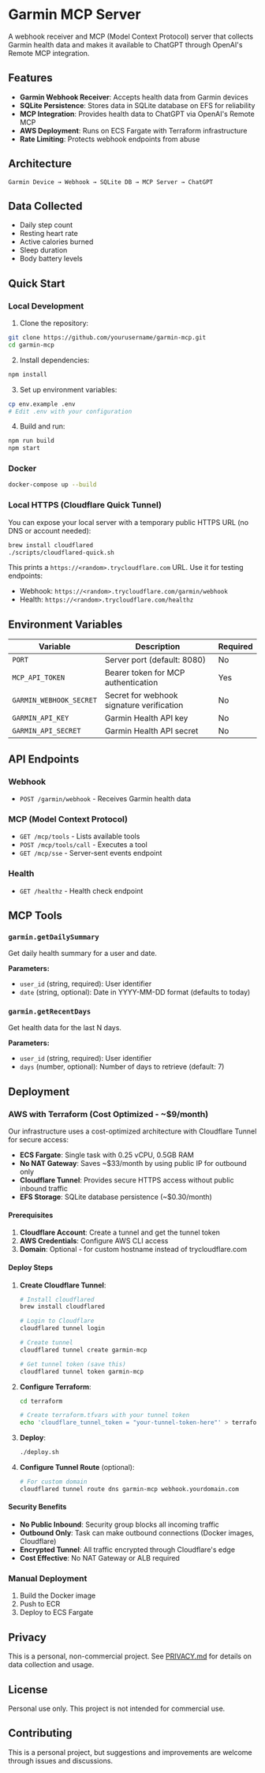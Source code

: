 # Garmin MCP Server

A webhook receiver and MCP (Model Context Protocol) server that collects Garmin health data and makes it available to ChatGPT through OpenAI's Remote MCP integration.

## Features

- **Garmin Webhook Receiver**: Accepts health data from Garmin devices
- **SQLite Persistence**: Stores data in SQLite database on EFS for reliability
- **MCP Integration**: Provides health data to ChatGPT via OpenAI's Remote MCP
- **AWS Deployment**: Runs on ECS Fargate with Terraform infrastructure
- **Rate Limiting**: Protects webhook endpoints from abuse

## Architecture

```
Garmin Device → Webhook → SQLite DB → MCP Server → ChatGPT
```

## Data Collected

- Daily step count
- Resting heart rate
- Active calories burned
- Sleep duration
- Body battery levels

## Quick Start

### Local Development

1. Clone the repository:
```bash
git clone https://github.com/yourusername/garmin-mcp.git
cd garmin-mcp
```

2. Install dependencies:
```bash
npm install
```

3. Set up environment variables:
```bash
cp env.example .env
# Edit .env with your configuration
```

4. Build and run:
```bash
npm run build
npm start
```

### Docker

```bash
docker-compose up --build
```

### Local HTTPS (Cloudflare Quick Tunnel)

You can expose your local server with a temporary public HTTPS URL (no DNS or account needed):

```bash
brew install cloudflared
./scripts/cloudflared-quick.sh
```

This prints a `https://<random>.trycloudflare.com` URL. Use it for testing endpoints:
- Webhook: `https://<random>.trycloudflare.com/garmin/webhook`
- Health: `https://<random>.trycloudflare.com/healthz`

## Environment Variables

| Variable | Description | Required |
|----------|-------------|----------|
| `PORT` | Server port (default: 8080) | No |
| `MCP_API_TOKEN` | Bearer token for MCP authentication | Yes |
| `GARMIN_WEBHOOK_SECRET` | Secret for webhook signature verification | No |
| `GARMIN_API_KEY` | Garmin Health API key | No |
| `GARMIN_API_SECRET` | Garmin Health API secret | No |

## API Endpoints

### Webhook
- `POST /garmin/webhook` - Receives Garmin health data

### MCP (Model Context Protocol)
- `GET /mcp/tools` - Lists available tools
- `POST /mcp/tools/call` - Executes a tool
- `GET /mcp/sse` - Server-sent events endpoint

### Health
- `GET /healthz` - Health check endpoint

## MCP Tools

### `garmin.getDailySummary`
Get daily health summary for a user and date.

**Parameters:**
- `user_id` (string, required): User identifier
- `date` (string, optional): Date in YYYY-MM-DD format (defaults to today)

### `garmin.getRecentDays`
Get health data for the last N days.

**Parameters:**
- `user_id` (string, required): User identifier
- `days` (number, optional): Number of days to retrieve (default: 7)

## Deployment

### AWS with Terraform (Cost Optimized - ~$9/month)

Our infrastructure uses a cost-optimized architecture with Cloudflare Tunnel for secure access:

- **ECS Fargate**: Single task with 0.25 vCPU, 0.5GB RAM
- **No NAT Gateway**: Saves ~$33/month by using public IP for outbound only
- **Cloudflare Tunnel**: Provides secure HTTPS access without public inbound traffic
- **EFS Storage**: SQLite database persistence (~$0.30/month)

#### Prerequisites

1. **Cloudflare Account**: Create a tunnel and get the tunnel token
2. **AWS Credentials**: Configure AWS CLI access
3. **Domain**: Optional - for custom hostname instead of trycloudflare.com

#### Deploy Steps

1. **Create Cloudflare Tunnel**:
   ```bash
   # Install cloudflared
   brew install cloudflared
   
   # Login to Cloudflare
   cloudflared tunnel login
   
   # Create tunnel
   cloudflared tunnel create garmin-mcp
   
   # Get tunnel token (save this)
   cloudflared tunnel token garmin-mcp
   ```

2. **Configure Terraform**:
   ```bash
   cd terraform
   
   # Create terraform.tfvars with your tunnel token
   echo 'cloudflare_tunnel_token = "your-tunnel-token-here"' > terraform.tfvars
   ```

3. **Deploy**:
   ```bash
   ./deploy.sh
   ```

4. **Configure Tunnel Route** (optional):
   ```bash
   # For custom domain
   cloudflared tunnel route dns garmin-mcp webhook.yourdomain.com
   ```

#### Security Benefits

- **No Public Inbound**: Security group blocks all incoming traffic
- **Outbound Only**: Task can make outbound connections (Docker images, Cloudflare)
- **Encrypted Tunnel**: All traffic encrypted through Cloudflare's edge
- **Cost Effective**: No NAT Gateway or ALB required

### Manual Deployment

1. Build the Docker image
2. Push to ECR
3. Deploy to ECS Fargate

## Privacy

This is a personal, non-commercial project. See [PRIVACY.md](PRIVACY.md) for details on data collection and usage.

## License

Personal use only. This project is not intended for commercial use.

## Contributing

This is a personal project, but suggestions and improvements are welcome through issues and discussions.
